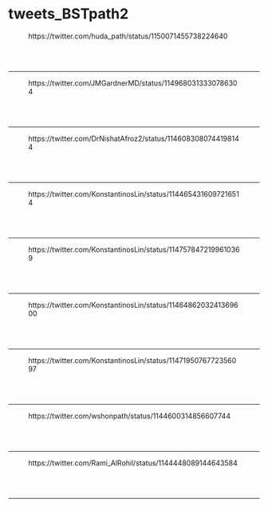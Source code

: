 # tweets_BSTpath2


<figure class="wp-block-embed-twitter wp-block-embed is-type-rich">
<div class="wp-block-embed__wrapper">
https://twitter.com/huda_path/status/1150071455738224640</div></figure>
<br>
<br>
<hr>

<figure class="wp-block-embed-twitter wp-block-embed is-type-rich">
<div class="wp-block-embed__wrapper">
https://twitter.com/JMGardnerMD/status/1149680313330786304</div></figure>
<br>
<br>
<hr>

<figure class="wp-block-embed-twitter wp-block-embed is-type-rich">
<div class="wp-block-embed__wrapper">
https://twitter.com/DrNishatAfroz2/status/1146083080744198144</div></figure>
<br>
<br>
<hr>

<figure class="wp-block-embed-twitter wp-block-embed is-type-rich">
<div class="wp-block-embed__wrapper">
https://twitter.com/KonstantinosLin/status/1144654316097216514</div></figure>
<br>
<br>
<hr>

<figure class="wp-block-embed-twitter wp-block-embed is-type-rich">
<div class="wp-block-embed__wrapper">
https://twitter.com/KonstantinosLin/status/1147578472199610369</div></figure>
<br>
<br>
<hr>

<figure class="wp-block-embed-twitter wp-block-embed is-type-rich">
<div class="wp-block-embed__wrapper">
https://twitter.com/KonstantinosLin/status/1146486203241369600</div></figure>
<br>
<br>
<hr>

<figure class="wp-block-embed-twitter wp-block-embed is-type-rich">
<div class="wp-block-embed__wrapper">
https://twitter.com/KonstantinosLin/status/1147195076772356097</div></figure>
<br>
<br>
<hr>

<figure class="wp-block-embed-twitter wp-block-embed is-type-rich">
<div class="wp-block-embed__wrapper">
https://twitter.com/wshonpath/status/1144600314856607744</div></figure>
<br>
<br>
<hr>

<figure class="wp-block-embed-twitter wp-block-embed is-type-rich">
<div class="wp-block-embed__wrapper">
https://twitter.com/Rami_AlRohil/status/1144448089144643584</div></figure>
<br>
<br>
<hr>
